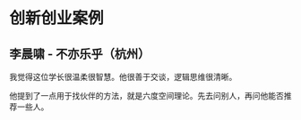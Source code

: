 # 创新创业案例

## 李晨啸 - 不亦乐乎（杭州）

我觉得这位学长很温柔很智慧。他很善于交谈，逻辑思维很清晰。

他提到了一点用于找伙伴的方法，就是六度空间理论。先去问别人，再问他能否推荐一些人。